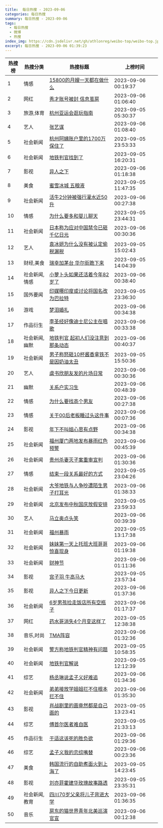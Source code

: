 ```yaml
---
title:  每日热搜 - 2023-09-06
categories: 每日热搜
summary: 每日热搜 - 2023-09-06
tags:
  - 每日热搜
  - 微博
  - 热搜
index_img: https://cdn.jsdelivr.net/gh/athlonreg/weibo-top/weibo-top.jpeg
excerpt: 每日热搜 - 2023-09-06 01:39:23
---
```


| 热搜榜 | 热搜分类 | 热搜标题 | 上榜时间 |
| --- | --- | --- | --- |
| 1 | 情感 | [15800的月嫂一天都在做什么](https://s.weibo.com/weibo%3Fq%3D%252315800%E7%9A%84%E6%9C%88%E5%AB%82%E4%B8%80%E5%A4%A9%E9%83%BD%E5%9C%A8%E5%81%9A%E4%BB%80%E4%B9%88%2523) | 2023-09-06 00:19:37 | 
| 2 | 网红 | [秀才账号被封 信息茧房](https://s.weibo.com/weibo%3Fq%3D%2523%E7%A7%80%E6%89%8D%E8%B4%A6%E5%8F%B7%E8%A2%AB%E5%B0%81%20%E4%BF%A1%E6%81%AF%E8%8C%A7%E6%88%BF%2523) | 2023-09-06 01:06:40 | 
| 3 | 旅游,体育 | [杭州亚运会逛玩指南](https://s.weibo.com/weibo%3Fq%3D%2523%E6%9D%AD%E5%B7%9E%E4%BA%9A%E8%BF%90%E4%BC%9A%E9%80%9B%E7%8E%A9%E6%8C%87%E5%8D%97%2523) | 2023-09-05 05:30:37 | 
| 4 | 艺人 | [张艺谋](https://s.weibo.com/weibo%3Fq%3D%2523%E5%BC%A0%E8%89%BA%E8%B0%8B%2523) | 2023-09-06 01:08:40 | 
| 5 | 社会新闻 | [杭州阿姨账户里的1700万保住了](https://s.weibo.com/weibo%3Fq%3D%2523%E6%9D%AD%E5%B7%9E%E9%98%BF%E5%A7%A8%E8%B4%A6%E6%88%B7%E9%87%8C%E7%9A%841700%E4%B8%87%E4%BF%9D%E4%BD%8F%E4%BA%86%2523) | 2023-09-05 23:53:33 | 
| 6 | 社会新闻 | [地铁判官找到了](https://s.weibo.com/weibo%3Fq%3D%2523%E5%9C%B0%E9%93%81%E5%88%A4%E5%AE%98%E6%89%BE%E5%88%B0%E4%BA%86%2523) | 2023-09-05 16:20:31 | 
| 7 | 影视 | [异人之下](https://s.weibo.com/weibo%3Fq%3D%2523%E5%BC%82%E4%BA%BA%E4%B9%8B%E4%B8%8B%2523) | 2023-09-06 01:18:38 | 
| 8 | 美食 | [蜜雪冰城 五粮液](https://s.weibo.com/weibo%3Fq%3D%2523%E8%9C%9C%E9%9B%AA%E5%86%B0%E5%9F%8E%20%E4%BA%94%E7%B2%AE%E6%B6%B2%2523) | 2023-09-05 11:47:35 | 
| 9 | 社会新闻 | [活牛2分钟被强行灌水近50升](https://s.weibo.com/weibo%3Fq%3D%2523%E6%B4%BB%E7%89%9B2%E5%88%86%E9%92%9F%E8%A2%AB%E5%BC%BA%E8%A1%8C%E7%81%8C%E6%B0%B4%E8%BF%9150%E5%8D%87%2523) | 2023-09-06 00:27:38 | 
| 10 | 情感 | [为什么要多和婴儿聊天](https://s.weibo.com/weibo%3Fq%3D%2523%E4%B8%BA%E4%BB%80%E4%B9%88%E8%A6%81%E5%A4%9A%E5%92%8C%E5%A9%B4%E5%84%BF%E8%81%8A%E5%A4%A9%2523) | 2023-09-05 23:44:31 | 
| 11 | 社会新闻 | [日本称为应对中国禁令已砸千亿日元](https://s.weibo.com/weibo%3Fq%3D%2523%E6%97%A5%E6%9C%AC%E7%A7%B0%E4%B8%BA%E5%BA%94%E5%AF%B9%E4%B8%AD%E5%9B%BD%E7%A6%81%E4%BB%A4%E5%B7%B2%E7%A0%B8%E5%8D%83%E4%BA%BF%E6%97%A5%E5%85%83%2523) | 2023-09-06 00:30:36 | 
| 12 | 艺人 | [袁冰妍为什么没有被认定偷税漏税](https://s.weibo.com/weibo%3Fq%3D%2523%E8%A2%81%E5%86%B0%E5%A6%8D%E4%B8%BA%E4%BB%80%E4%B9%88%E6%B2%A1%E6%9C%89%E8%A2%AB%E8%AE%A4%E5%AE%9A%E5%81%B7%E7%A8%8E%E6%BC%8F%E7%A8%8E%2523) | 2023-09-05 15:02:43 | 
| 13 | 财经,美食 | [瑞幸加茅台 华尔街跪下来](https://s.weibo.com/weibo%3Fq%3D%2523%E7%91%9E%E5%B9%B8%E5%8A%A0%E8%8C%85%E5%8F%B0%20%E5%8D%8E%E5%B0%94%E8%A1%97%E8%B7%AA%E4%B8%8B%E6%9D%A5%2523) | 2023-09-05 14:04:39 | 
| 14 | 社会新闻,情感 | [小萝卜头如果还活着今年82岁了](https://s.weibo.com/weibo%3Fq%3D%2523%E5%B0%8F%E8%90%9D%E5%8D%9C%E5%A4%B4%E5%A6%82%E6%9E%9C%E8%BF%98%E6%B4%BB%E7%9D%80%E4%BB%8A%E5%B9%B482%E5%B2%81%E4%BA%86%2523) | 2023-09-06 00:38:40 | 
| 15 | 国外要闻 | [印媒曝印度或讨论将国名改为巴拉特](https://s.weibo.com/weibo%3Fq%3D%2523%E5%8D%B0%E5%AA%92%E6%9B%9D%E5%8D%B0%E5%BA%A6%E6%88%96%E8%AE%A8%E8%AE%BA%E5%B0%86%E5%9B%BD%E5%90%8D%E6%94%B9%E4%B8%BA%E5%B7%B4%E6%8B%89%E7%89%B9%2523) | 2023-09-05 23:36:30 | 
| 16 | 游戏 | [梦泪婚礼](https://s.weibo.com/weibo%3Fq%3D%2523%E6%A2%A6%E6%B3%AA%E5%A9%9A%E7%A4%BC%2523) | 2023-09-06 00:34:38 | 
| 17 | 作品衍生 | [李圣经好像迪士尼公主在唱歌](https://s.weibo.com/weibo%3Fq%3D%2523%E6%9D%8E%E5%9C%A3%E7%BB%8F%E5%A5%BD%E5%83%8F%E8%BF%AA%E5%A3%AB%E5%B0%BC%E5%85%AC%E4%B8%BB%E5%9C%A8%E5%94%B1%E6%AD%8C%2523) | 2023-09-06 00:33:38 | 
| 18 | 社会新闻,幽默 | [地铁判官 起初人们没注意到那条动态](https://s.weibo.com/weibo%3Fq%3D%2523%E5%9C%B0%E9%93%81%E5%88%A4%E5%AE%98%20%E8%B5%B7%E5%88%9D%E4%BA%BA%E4%BB%AC%E6%B2%A1%E6%B3%A8%E6%84%8F%E5%88%B0%E9%82%A3%E6%9D%A1%E5%8A%A8%E6%80%81%2523) | 2023-09-06 00:40:37 | 
| 19 | 社会新闻 | [男子称怒砸10杯酱香拿铁不是因奶油太丑](https://s.weibo.com/weibo%3Fq%3D%2523%E7%94%B7%E5%AD%90%E7%A7%B0%E6%80%92%E7%A0%B810%E6%9D%AF%E9%85%B1%E9%A6%99%E6%8B%BF%E9%93%81%E4%B8%8D%E6%98%AF%E5%9B%A0%E5%A5%B6%E6%B2%B9%E5%A4%AA%E4%B8%91%2523) | 2023-09-05 15:50:36 | 
| 20 | 艺人 | [虞书欣朋友发的片场日常](https://s.weibo.com/weibo%3Fq%3D%2523%E8%99%9E%E4%B9%A6%E6%AC%A3%E6%9C%8B%E5%8F%8B%E5%8F%91%E7%9A%84%E7%89%87%E5%9C%BA%E6%97%A5%E5%B8%B8%2523) | 2023-09-06 00:30:36 | 
| 21 | 幽默 | [关系户实习生](https://s.weibo.com/weibo%3Fq%3D%2523%E5%85%B3%E7%B3%BB%E6%88%B7%E5%AE%9E%E4%B9%A0%E7%94%9F%2523) | 2023-09-06 00:48:39 | 
| 22 | 情感 | [为什么要找高个男友](https://s.weibo.com/weibo%3Fq%3D%2523%E4%B8%BA%E4%BB%80%E4%B9%88%E8%A6%81%E6%89%BE%E9%AB%98%E4%B8%AA%E7%94%B7%E5%8F%8B%2523) | 2023-09-06 00:27:38 | 
| 23 | 情感 | [关于00后老板睡过头这件事](https://s.weibo.com/weibo%3Fq%3D%2523%E5%85%B3%E4%BA%8E00%E5%90%8E%E8%80%81%E6%9D%BF%E7%9D%A1%E8%BF%87%E5%A4%B4%E8%BF%99%E4%BB%B6%E4%BA%8B%2523) | 2023-09-06 00:07:36 | 
| 24 | 影视 | [年下不叫姐心思有点野](https://s.weibo.com/weibo%3Fq%3D%2523%E5%B9%B4%E4%B8%8B%E4%B8%8D%E5%8F%AB%E5%A7%90%E5%BF%83%E6%80%9D%E6%9C%89%E7%82%B9%E9%87%8E%2523) | 2023-09-06 00:34:38 | 
| 25 | 社会新闻 | [福州厦门两地发布暴雨红色预警](https://s.weibo.com/weibo%3Fq%3D%2523%E7%A6%8F%E5%B7%9E%E5%8E%A6%E9%97%A8%E4%B8%A4%E5%9C%B0%E5%8F%91%E5%B8%83%E6%9A%B4%E9%9B%A8%E7%BA%A2%E8%89%B2%E9%A2%84%E8%AD%A6%2523) | 2023-09-06 00:45:39 | 
| 26 | 社会新闻 | [贵州杀妻灭子案重审宣判](https://s.weibo.com/weibo%3Fq%3D%2523%E8%B4%B5%E5%B7%9E%E6%9D%80%E5%A6%BB%E7%81%AD%E5%AD%90%E6%A1%88%E9%87%8D%E5%AE%A1%E5%AE%A3%E5%88%A4%2523) | 2023-09-06 01:30:36 | 
| 27 | 情感 | [结束一段关系最好的方式](https://s.weibo.com/weibo%3Fq%3D%2523%E7%BB%93%E6%9D%9F%E4%B8%80%E6%AE%B5%E5%85%B3%E7%B3%BB%E6%9C%80%E5%A5%BD%E7%9A%84%E6%96%B9%E5%BC%8F%2523) | 2023-09-05 23:04:26 | 
| 28 | 社会新闻 | [大爷地铁与人争吵遭陌生男子打耳光](https://s.weibo.com/weibo%3Fq%3D%2523%E5%A4%A7%E7%88%B7%E5%9C%B0%E9%93%81%E4%B8%8E%E4%BA%BA%E4%BA%89%E5%90%B5%E9%81%AD%E9%99%8C%E7%94%9F%E7%94%B7%E5%AD%90%E6%89%93%E8%80%B3%E5%85%89%2523) | 2023-09-06 01:38:33 | 
| 29 | 社会新闻 | [北京发布中秋国庆放假安排](https://s.weibo.com/weibo%3Fq%3D%2523%E5%8C%97%E4%BA%AC%E5%8F%91%E5%B8%83%E4%B8%AD%E7%A7%8B%E5%9B%BD%E5%BA%86%E6%94%BE%E5%81%87%E5%AE%89%E6%8E%92%2523) | 2023-09-05 23:59:33 | 
| 30 | 艺人 | [马立奥点头笑](https://s.weibo.com/weibo%3Fq%3D%2523%E9%A9%AC%E7%AB%8B%E5%A5%A5%E7%82%B9%E5%A4%B4%E7%AC%91%2523) | 2023-09-06 00:39:39 | 
| 31 | 社会新闻 | [福州暴雨](https://s.weibo.com/weibo%3Fq%3D%2523%E7%A6%8F%E5%B7%9E%E6%9A%B4%E9%9B%A8%2523) | 2023-09-05 13:17:38 | 
| 32 | 社会新闻 | [妹妹第一天上托班大班哥哥惊喜现身](https://s.weibo.com/weibo%3Fq%3D%2523%E5%A6%B9%E5%A6%B9%E7%AC%AC%E4%B8%80%E5%A4%A9%E4%B8%8A%E6%89%98%E7%8F%AD%E5%A4%A7%E7%8F%AD%E5%93%A5%E5%93%A5%E6%83%8A%E5%96%9C%E7%8E%B0%E8%BA%AB%2523) | 2023-09-06 01:19:38 | 
| 33 | 社会新闻 | [财神节](https://s.weibo.com/weibo%3Fq%3D%2523%E8%B4%A2%E7%A5%9E%E8%8A%82%2523) | 2023-09-06 01:11:36 | 
| 34 | 影视 | [宫子羽 牛高马大](https://s.weibo.com/weibo%3Fq%3D%2523%E5%AE%AB%E5%AD%90%E7%BE%BD%20%E7%89%9B%E9%AB%98%E9%A9%AC%E5%A4%A7%2523) | 2023-09-05 23:57:34 | 
| 35 | 影视 | [异人之下今日更新](https://s.weibo.com/weibo%3Fq%3D%2523%E5%BC%82%E4%BA%BA%E4%B9%8B%E4%B8%8B%E4%BB%8A%E6%97%A5%E6%9B%B4%E6%96%B0%2523) | 2023-09-06 01:37:36 | 
| 36 | 社会新闻 | [6岁男孩捡走饭店所有空瓶子](https://s.weibo.com/weibo%3Fq%3D%25236%E5%B2%81%E7%94%B7%E5%AD%A9%E6%8D%A1%E8%B5%B0%E9%A5%AD%E5%BA%97%E6%89%80%E6%9C%89%E7%A9%BA%E7%93%B6%E5%AD%90%2523) | 2023-09-06 01:17:37 | 
| 37 | 网红 | [药水哥消失4个月变这样了](https://s.weibo.com/weibo%3Fq%3D%2523%E8%8D%AF%E6%B0%B4%E5%93%A5%E6%B6%88%E5%A4%B14%E4%B8%AA%E6%9C%88%E5%8F%98%E8%BF%99%E6%A0%B7%E4%BA%86%2523) | 2023-09-05 12:38:38 | 
| 38 | 音乐,时尚 | [TMA阵容](https://s.weibo.com/weibo%3Fq%3D%2523TMA%E9%98%B5%E5%AE%B9%2523) | 2023-09-06 01:32:36 | 
| 39 | 社会新闻 | [警方称地铁判官精神有问题](https://s.weibo.com/weibo%3Fq%3D%2523%E8%AD%A6%E6%96%B9%E7%A7%B0%E5%9C%B0%E9%93%81%E5%88%A4%E5%AE%98%E7%B2%BE%E7%A5%9E%E6%9C%89%E9%97%AE%E9%A2%98%2523) | 2023-09-05 10:58:35 | 
| 40 | 社会新闻 | [地铁判官解说](https://s.weibo.com/weibo%3Fq%3D%2523%E5%9C%B0%E9%93%81%E5%88%A4%E5%AE%98%E8%A7%A3%E8%AF%B4%2523) | 2023-09-05 12:12:39 | 
| 41 | 综艺 | [杨丞琳说孟子义好难追](https://s.weibo.com/weibo%3Fq%3D%2523%E6%9D%A8%E4%B8%9E%E7%90%B3%E8%AF%B4%E5%AD%9F%E5%AD%90%E4%B9%89%E5%A5%BD%E9%9A%BE%E8%BF%BD%2523) | 2023-09-06 01:34:36 | 
| 42 | 社会新闻 | [弟弟接放学姐姐拦不住根本拦不住](https://s.weibo.com/weibo%3Fq%3D%2523%E5%BC%9F%E5%BC%9F%E6%8E%A5%E6%94%BE%E5%AD%A6%E5%A7%90%E5%A7%90%E6%8B%A6%E4%B8%8D%E4%BD%8F%E6%A0%B9%E6%9C%AC%E6%8B%A6%E4%B8%8D%E4%BD%8F%2523) | 2023-09-06 01:35:30 | 
| 43 | 影视 | [肖战剧里的画竟然都是自己画的](https://s.weibo.com/weibo%3Fq%3D%2523%E8%82%96%E6%88%98%E5%89%A7%E9%87%8C%E7%9A%84%E7%94%BB%E7%AB%9F%E7%84%B6%E9%83%BD%E6%98%AF%E8%87%AA%E5%B7%B1%E7%94%BB%E7%9A%84%2523) | 2023-09-05 13:23:41 | 
| 44 | 综艺 | [傅首尔医者难自医](https://s.weibo.com/weibo%3Fq%3D%2523%E5%82%85%E9%A6%96%E5%B0%94%E5%8C%BB%E8%80%85%E9%9A%BE%E8%87%AA%E5%8C%BB%2523) | 2023-09-05 21:33:13 | 
| 45 | 作品衍生 | [于适这该死的胜负欲](https://s.weibo.com/weibo%3Fq%3D%2523%E4%BA%8E%E9%80%82%E8%BF%99%E8%AF%A5%E6%AD%BB%E7%9A%84%E8%83%9C%E8%B4%9F%E6%AC%B2%2523) | 2023-09-06 01:29:36 | 
| 46 | 综艺 | [孟子义我的恋综嘴替](https://s.weibo.com/weibo%3Fq%3D%2523%E5%AD%9F%E5%AD%90%E4%B9%89%E6%88%91%E7%9A%84%E6%81%8B%E7%BB%BC%E5%98%B4%E6%9B%BF%2523) | 2023-09-06 00:23:36 | 
| 47 | 美食 | [韩国流行的自助煮面火到上海了](https://s.weibo.com/weibo%3Fq%3D%2523%E9%9F%A9%E5%9B%BD%E6%B5%81%E8%A1%8C%E7%9A%84%E8%87%AA%E5%8A%A9%E7%85%AE%E9%9D%A2%E7%81%AB%E5%88%B0%E4%B8%8A%E6%B5%B7%E4%BA%86%2523) | 2023-09-05 14:23:45 | 
| 48 | 影视 | [刘亦菲霍建华玫瑰故事路透](https://s.weibo.com/weibo%3Fq%3D%2523%E5%88%98%E4%BA%A6%E8%8F%B2%E9%9C%8D%E5%BB%BA%E5%8D%8E%E7%8E%AB%E7%91%B0%E6%95%85%E4%BA%8B%E8%B7%AF%E9%80%8F%2523) | 2023-09-05 23:35:31 | 
| 49 | 社会新闻,教育 | [四川70岁父亲将儿子背进大学](https://s.weibo.com/weibo%3Fq%3D%2523%E5%9B%9B%E5%B7%9D70%E5%B2%81%E7%88%B6%E4%BA%B2%E5%B0%86%E5%84%BF%E5%AD%90%E8%83%8C%E8%BF%9B%E5%A4%A7%E5%AD%A6%2523) | 2023-09-06 01:36:35 | 
| 50 | 音乐 | [房东的猫世界青年北美巡演官宣](https://s.weibo.com/weibo%3Fq%3D%2523%E6%88%BF%E4%B8%9C%E7%9A%84%E7%8C%AB%E4%B8%96%E7%95%8C%E9%9D%92%E5%B9%B4%E5%8C%97%E7%BE%8E%E5%B7%A1%E6%BC%94%E5%AE%98%E5%AE%A3%2523) | 2023-09-06 00:12:38 | 
